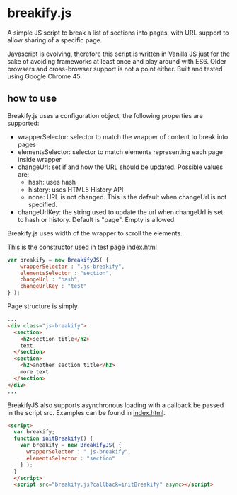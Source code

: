 # breakify.js
A simple JS script to break a list of sections into pages, with URL support to allow sharing of a specific page.

Javascript is evolving, therefore this script is written in Vanilla JS just for the sake of avoiding frameworks at least once and play around with ES6. Older browsers and cross-browser support is not a point either. Built and tested using Google Chrome 45.

## how to use
Breakify.js uses a configuration object, the following properties are supported:
- wrapperSelector: selector to match the wrapper of content to break into pages
- elementsSelector: selector to match elements representing each page inside wrapper
- changeUrl: set if and how the URL should be updated. Possible values are:
  - hash: uses hash
  - history: uses HTML5 History API
  - none: URL is not changed. This is the default when changeUrl is not specified.
- changeUrlKey: the string used to update the url when changeUrl is set to hash or history. Default is "page". Empty is allowed.

Breakify.js uses width of the wrapper to scroll the elements.

This is the constructor used in test page index.html
```javascript
var breakify = new BreakifyJS( { 
	wrapperSelector : ".js-breakify", 
	elementsSelector : "section",
	changeUrl : "hash",
	changeUrlKey : "test"
} );
```
Page structure is simply
```html
...
<div class="js-breakify">
  <section>
    <h2>section title</h2>
    text
  </section>
  <section>
    <h2>another section title</h2>
    more text
  </section>
</div>
...
```
BreakifyJS also supports asynchronous loading with a callback be passed in the script src.
Examples can be found in [index.html](index.html).
```HTML
<script>
  var breakify;
  function initBreakify() {
  	var breakify = new BreakifyJS( { 
  	  wrapperSelector : ".js-breakify", 
  	  elementsSelector : "section" 
    } );
  }
  </script>
  <script src="breakify.js?callback=initBreakify" async></script>
```
